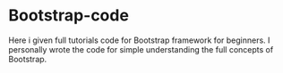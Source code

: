 # Bootstrap-code
Here i given full tutorials code for Bootstrap framework for beginners. I personally wrote the code for simple understanding the full concepts of Bootstrap. 
